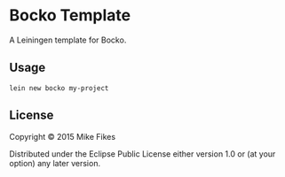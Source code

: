 # Bocko Template

A Leiningen template for Bocko.

## Usage

`lein new bocko my-project`

## License

Copyright © 2015 Mike Fikes

Distributed under the Eclipse Public License either version 1.0 or (at
your option) any later version.
